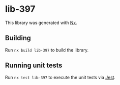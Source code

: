 # lib-397

This library was generated with [Nx](https://nx.dev).

## Building

Run `nx build lib-397` to build the library.

## Running unit tests

Run `nx test lib-397` to execute the unit tests via [Jest](https://jestjs.io).
